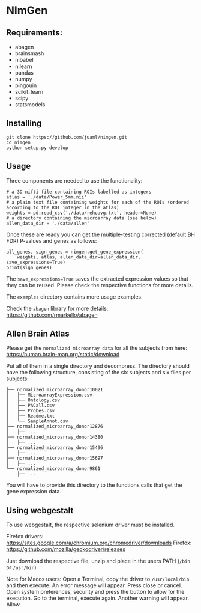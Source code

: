 # NImGen

## Requirements:

* abagen
* brainsmash
* nibabel
* nilearn
* pandas
* numpy
* pingouin
* scikit_learn
* scipy
* statsmodels


## Installing

```
git clone https://github.com/juaml/nimgen.git
cd nimgen
python setup.py develop
```

## Usage

Three components are needed to use the functionality:

```
# a 3D nifti file containing ROIs labelled as integers
atlas = './data/Power_5mm.nii'
# a plain text file containing weights for each of the ROIs (ordered according to the ROI integer in the atlas)
weights = pd.read_csv('./data/rehoavg.txt', header=None)
# a directory containing the microarray data (see below)
allen_data_dir = './data/allen'
```

Once these are ready you can get the multiple-testing corrected (default BH FDR) P-values and genes as follows:

```
all_genes, sign_genes = nimgen.get_gene_expression(
    weights, atlas, allen_data_dir=allen_data_dir, save_expressions=True)
print(sign_genes)
```

The `save_expressions=True` saves the extracted expression values so that they can be reused. Please check the respective functions for more details.

The `examples` directory contains more usage examples.

Check the `abagen` library for more details: https://github.com/rmarkello/abagen
  

## Allen Brain Atlas 

Please get the `normalized microarray data` for all the subjects from here:  https://human.brain-map.org/static/download

Put all of them in a single directory and decompress. The directory should have the following structure, consisting of the six subjects and six files per subjects:

```
├── normalized_microarray_donor10021
│   ├── MicroarrayExpression.csv
│   ├── Ontology.csv
│   ├── PACall.csv
│   ├── Probes.csv
│   ├── Readme.txt
│   └── SampleAnnot.csv
├── normalized_microarray_donor12876
│   ├── ...
├── normalized_microarray_donor14380
│   ├── ...
├── normalized_microarray_donor15496
│   ├── ...
├── normalized_microarray_donor15697
│   ├── ...
└── normalized_microarray_donor9861
    ├── ...
```

You will have to provide this directory to the functions calls that get the gene expression data.

## Using webgestalt

To use webgestalt, the respective selenium driver must be installed.

Firefox drivers: https://sites.google.com/a/chromium.org/chromedriver/downloads
Firefox: https://github.com/mozilla/geckodriver/releases

Just download the respective file, unzip and place in the users PATH (`/bin` or `/usr/bin`)

Note for Macos users: 
Open a Terminal, copy the driver to `/usr/local/bin` and then execute. An error message will appear. Press close or cancel. Open system preferences, security and press the button to allow for the execution. Go to the terminal, execute again. Another warning will appear. Allow.

